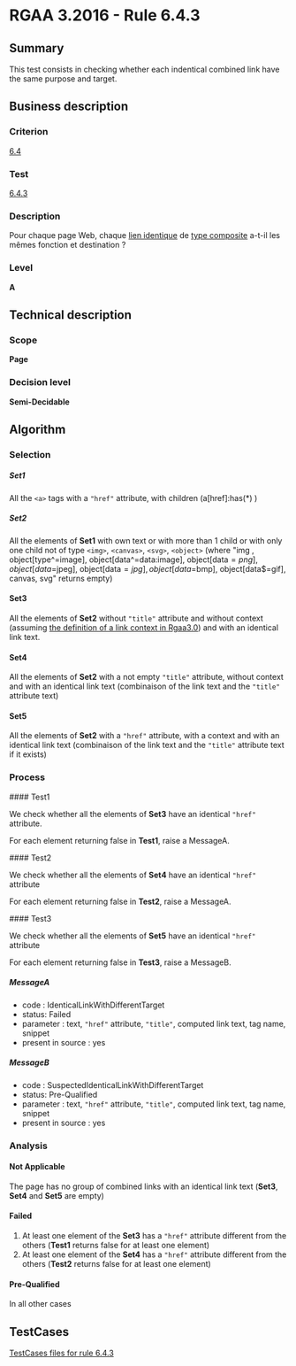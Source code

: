 # RGAA 3.2016 - Rule 6.4.3

## Summary
This test consists in checking whether each indentical combined link have the same purpose and target.

## Business description

### Criterion
[6.4](http://references.modernisation.gouv.fr/rgaa-accessibilite/2016/criteres.html#crit-6-4)

### Test
[6.4.3](http://references.modernisation.gouv.fr/rgaa-accessibilite/2016/criteres.html#test-6-4-3)

### Description
<div lang="fr">Pour chaque page Web, chaque <a href="http://references.modernisation.gouv.fr/rgaa-accessibilite/glossaire.html#liens-identiques">lien identique</a> de <a href="http://references.modernisation.gouv.fr/rgaa-accessibilite/glossaire.html#lien-composite">type composite</a> a-t-il les m&#xEA;mes fonction et destination&nbsp;?</div>

### Level
**A**

## Technical description

### Scope
**Page**

### Decision level
**Semi-Decidable**

## Algorithm

### Selection

##### Set1

All the `<a>` tags with a `"href"` attribute, with children (a[href]:has(*) )

##### Set2

All the elements of **Set1** with own text or with more than 1 child or with only one child not of type `<img>`, `<canvas>`, `<svg>`, `<object>` (where "img , object[type^=image], object[data^=data:image], object[data$=png], object[data$=jpeg], object[data$=jpg],object[data$=bmp], object[data$=gif], canvas, svg" returns empty)

#### Set3

All the elements of **Set2** without `"title"` attribute and without context (assuming [the definition of a link context in Rgaa3.0](http://disic.github.io/rgaa_referentiel_en/RGAA3.0_Glossary_English_version_v1.html#mContexteLien)) and with an identical link text.

#### Set4

All the elements of **Set2** with a not empty `"title"` attribute, without context and with an identical link text (combinaison of the link text and the `"title"` attribute text)

#### Set5

All the elements of **Set2** with a `"href"` attribute, with a context and with an identical link text (combinaison of the link text and the `"title"` attribute text if it exists)

### Process

#### Test1

We check whether all the elements of **Set3** have an identical `"href"` attribute.

For each element returning false in **Test1**, raise a MessageA.

#### Test2

We check whether all the elements of **Set4** have an identical `"href"` attribute

For each element returning false in **Test2**, raise a MessageA.

#### Test3

We check whether all the elements of **Set5** have an identical `"href"` attribute

For each element returning false in **Test3**, raise a MessageB.

##### MessageA

-  code : IdenticalLinkWithDifferentTarget
-  status: Failed
-  parameter : text, `"href"` attribute, `"title"`, computed link text, tag name, snippet
-  present in source : yes

##### MessageB

-  code : SuspectedIdenticalLinkWithDifferentTarget
-  status: Pre-Qualified
-  parameter : text, `"href"` attribute, `"title"`, computed link text, tag name, snippet
-  present in source : yes

### Analysis

#### Not Applicable 

The page has no group of combined links with an identical link text (**Set3**, **Set4** and **Set5** are empty)

#### Failed

1.  At least one element of the **Set3** has a `"href"` attribute different from the others (**Test1** returns false for at least one element)
2.  At least one element of the **Set4** has a `"href"` attribute different from the others (**Test2** returns false for at least one element)

#### Pre-Qualified

In all other cases



##  TestCases

[TestCases files for rule 6.4.3](https://github.com/Asqatasun/Asqatasun/tree/develop/rules/rules-rgaa3.2016/src/test/resources/testcases/rgaa32016/Rgaa32016Rule060403/)


